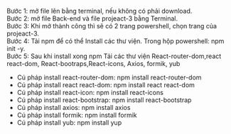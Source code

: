 Bước 1: mở file lên bằng terminal, nếu không có phải download.   
Bước 2: mở file Back-end và file projeact-3 bằng Terminal.  
Bước 3: Khi mở thành công thì sẽ có 2 trang powershell, chọn trang của projeact-3.   
Bước 4: Tải npm để có thể Install các thư viện. Trong hộp powershell: npm init -y.                                                       
Bước 5: Sau khi install xong npm Tải các thư viện React-router-dom,react react-dom, React-bootraps,React-icons, Axios, formik, yub
 - Cú pháp install react-router-dom: npm install react-router-dom
 - Cú pháp install react react-dom:  npm install react react-dom
 - Cú pháp install react-icon:       npm install react-icons
 - Cú pháp install react-bootstrap:  npm install react-bootstrap
 - Cú pháp install axios:            npm install axios
 - Cú pháp install formik:           npm install formik
 - Cú pháp install yub:              npm install yup
